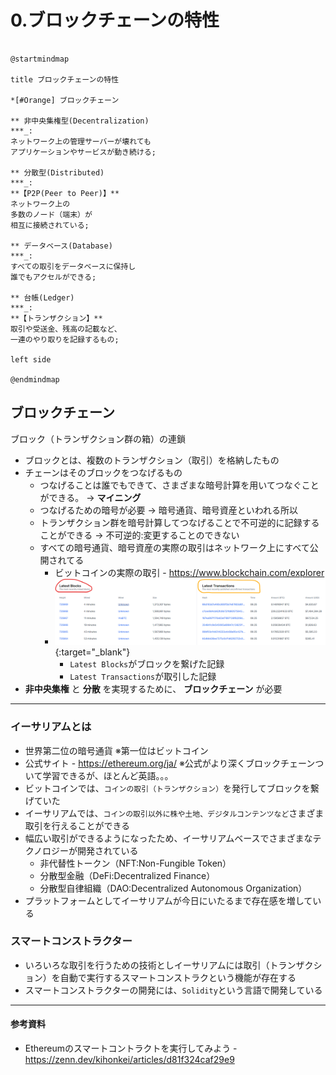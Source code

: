 # 0.ブロックチェーンの特性

```plantuml

@startmindmap

title ブロックチェーンの特性

*[#Orange] ブロックチェーン

** 非中央集権型(Decentralization)
***_:
ネットワーク上の管理サーバーが壊れても
アプリケーションやサービスが動き続ける;

** 分散型(Distributed)
***_:
**【P2P(Peer to Peer)】**
ネットワーク上の
多数のノード（端末）が
相互に接続されている;

** データベース(Database)
***_:
すべての取引をデータベースに保持し
誰でもアクセルができる;

** 台帳(Ledger)
***_:
**【トランザクション】**
取引や受送金、残高の記載など、
一連のやり取りを記録するもの;

left side

@endmindmap

```

## ブロックチェーン

ブロック（トランザクション群の箱）の連鎖

- ブロックとは、複数のトランザクション（取引）を格納したもの
- チェーンはそのブロックをつなげるもの  
    - つなげることは誰でもできて、さまざまな暗号計算を用いてつなぐことができる。 → **マイニング**
    - つなげるための暗号が必要 → 暗号通貨、暗号資産といわれる所以
    - トランザクション群を暗号計算してつなげることで不可逆的に記録することができる → 不可逆的:変更することのできない
    - すべての暗号通貨、暗号資産の実際の取引はネットワーク上にすべて公開されてる
        - ビットコインの実際の取引 - <https://www.blockchain.com/explorer>
        - ![picture 4](img/7fca191ddec2187684b22e8734e7fc24044e17d2f7996c21c302126c681daeaf.png){:target="_blank"}  
            - `Latest Blocks`がブロックを繋げた記録
            - `Latest Transactions`が取引した記録
- **非中央集権** と **分散** を実現するために、 **ブロックチェーン** が必要
  
---

### イーサリアムとは

- 世界第二位の暗号通貨 ※第一位はビットコイン
- 公式サイト - <https://ethereum.org/ja/> ※公式がより深くブロックチェーンついて学習できるが、ほとんど英語。。。
- ビットコインでは、`コインの取引（トランザクション）`を発行してブロックを繋げていた
- イーサリアムでは、`コインの取引以外に株や土地、デジタルコンテンツなど`さまざま取引を行えることができる
- 幅広い取引ができるようになったため、イーサリアムベースでさまざまなテクノロジーが開発されている
    - 非代替性トークン（NFT:Non-Fungible Token）
    - 分散型金融（DeFi:Decentralized Finance）
    - 分散型自律組織（DAO:Decentralized Autonomous Organization）
- プラットフォームとしてイーサリアムが今日にいたるまで存在感を増している

### スマートコンストラクター

- いろいろな取引を行うための技術としイーサリアムには取引（トランザクション）を自動で実行するスマートコンストラクという機能が存在する
- スマートコンストラクターの開発には、`Solidity`という言語で開発している

---

#### 参考資料

- Ethereumのスマートコントラクトを実行してみよう - <https://zenn.dev/kihonkei/articles/d81f324caf29e9>
